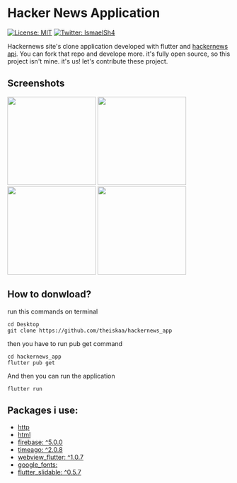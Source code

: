 # Hacker News Application

[![License: MIT](https://img.shields.io/npm/l/license?color=red&label=HackerNewsApp&logo=minor&logoColor=black)](https://github.com/angular/angular.js/blob/master/LICENSE)
[![Twitter: IsmaelSh4](https://img.shields.io/twitter/follow/theiskaa?style=social)](https://twitter.com/theiskaa)

Hackernews site's clone application developed with flutter and [hackernews api](https://github.com/HackerNews/API). You can fork that repo and develope more.
it's fully open source, so this project isn't mine. it's us! let's contribute these project. 

## Screenshots
<img src="https://github.com/theiskaa/hackernews_app/blob/main/assets/screenshots/1.png" width="200">  <img src="https://github.com/theiskaa/hackernews_app/blob/main/assets/screenshots/2.png" width="200">  <img src="https://github.com/theiskaa/hackernews_app/blob/main/assets/screenshots/3.png" width="200">  <img src="https://github.com/theiskaa/hackernews_app/blob/main/assets/screenshots/4.png" width="200">


## How to donwload?
run this commands on terminal
``` 
cd Desktop
git clone https://github.com/theiskaa/hackernews_app
```
then you have to run pub get command
```
cd hackernews_app 
flutter pub get
```
And then you can run the application
```
flutter run
```

## Packages i use:
- [http](https://pub.dev/packages/http)
- [html](https://pub.dev/packages/html)
- [firebase: ^5.0.0](https://pub.dev/packages/firebase)
- [timeago: ^2.0.8](https://pub.dev/packages/math_expressions)
- [webview_flutter: ^1.0.7](https://pub.dev/packages/webview_flutter)
- [google_fonts:](https://pub.dev/packages/google_fonts)
- [flutter_slidable: ^0.5.7](https://pub.dev/packages/flutter_slidable)

##
